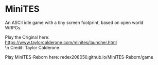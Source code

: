 # MiniTES
An ASCII idle game with a tiny screen footprint, based on open world WRPGs.

Play the Original here: https://www.taylorcalderone.com/minites/launcher.html	
\n Credit: Taylor Calderone

Play MiniTES-Reborn here: redex208050.github.io/MiniTES-Reborn/game
